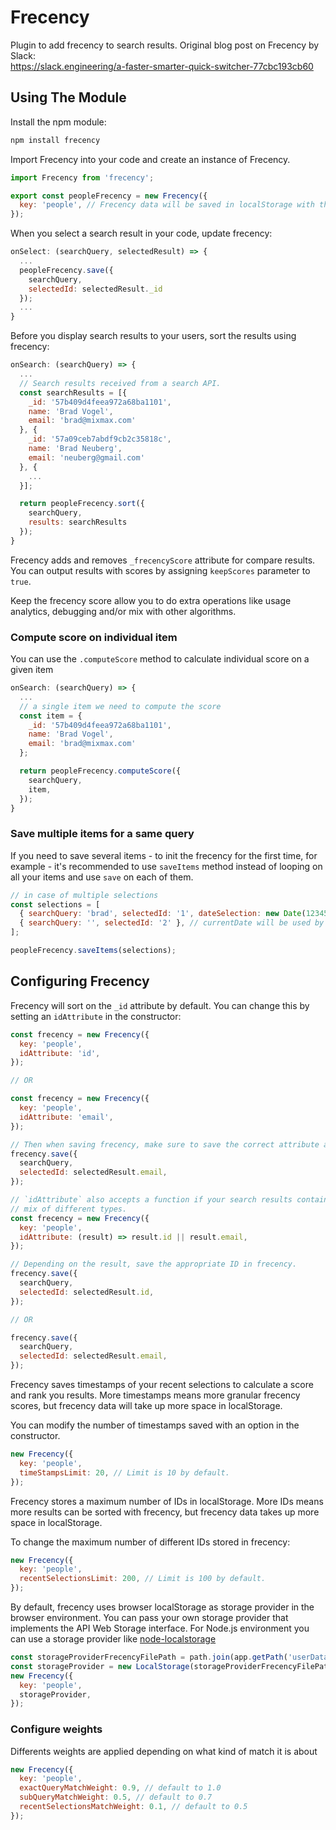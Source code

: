# Frecency

Plugin to add frecency to search results. Original blog post on Frecency by Slack:<br> https://slack.engineering/a-faster-smarter-quick-switcher-77cbc193cb60

## Using The Module

Install the npm module:

```sh
npm install frecency
```

Import Frecency into your code and create an instance of Frecency.

```js
import Frecency from 'frecency';

export const peopleFrecency = new Frecency({
  key: 'people', // Frecency data will be saved in localStorage with the key: 'frecency_people'.
});
```

When you select a search result in your code, update frecency:

```js
onSelect: (searchQuery, selectedResult) => {
  ...
  peopleFrecency.save({
    searchQuery,
    selectedId: selectedResult._id
  });
  ...
}
```

Before you display search results to your users, sort the results using frecency:

```js
onSearch: (searchQuery) => {
  ...
  // Search results received from a search API.
  const searchResults = [{
    _id: '57b409d4feea972a68ba1101',
    name: 'Brad Vogel',
    email: 'brad@mixmax.com'
  }, {
    _id: '57a09ceb7abdf9cb2c35818c',
    name: 'Brad Neuberg',
    email: 'neuberg@gmail.com'
  }, {
    ...
  }];

  return peopleFrecency.sort({
    searchQuery,
    results: searchResults
  });
}
```

Frecency adds and removes `_frecencyScore` attribute for compare results.
You can output results with scores by assigning `keepScores` parameter to `true`.

Keep the frecency score allow you to do extra operations like usage analytics, debugging
and/or mix with other algorithms.

### Compute score on individual item

You can use the `.computeScore` method to calculate individual score on a given item

```js
onSearch: (searchQuery) => {
  ...
  // a single item we need to compute the score
  const item = {
    _id: '57b409d4feea972a68ba1101',
    name: 'Brad Vogel',
    email: 'brad@mixmax.com'
  };

  return peopleFrecency.computeScore({
    searchQuery,
    item,
  });
}
```

### Save multiple items for a same query

If you need to save several items - to init the frecency for the first time, for example - it's recommended to use `saveItems` method instead of looping on all your items and use `save` on each of them.

```js
// in case of multiple selections
const selections = [
  { searchQuery: 'brad', selectedId: '1', dateSelection: new Date(12345) },
  { searchQuery: '', selectedId: '2' }, // currentDate will be used by default
];

peopleFrecency.saveItems(selections);
```

## Configuring Frecency

Frecency will sort on the `_id` attribute by default. You can change this by setting an
`idAttribute` in the constructor:

```js
const frecency = new Frecency({
  key: 'people',
  idAttribute: 'id',
});

// OR

const frecency = new Frecency({
  key: 'people',
  idAttribute: 'email',
});

// Then when saving frecency, make sure to save the correct attribute as the selectedId.
frecency.save({
  searchQuery,
  selectedId: selectedResult.email,
});

// `idAttribute` also accepts a function if your search results contain a
// mix of different types.
const frecency = new Frecency({
  key: 'people',
  idAttribute: (result) => result.id || result.email,
});

// Depending on the result, save the appropriate ID in frecency.
frecency.save({
  searchQuery,
  selectedId: selectedResult.id,
});

// OR

frecency.save({
  searchQuery,
  selectedId: selectedResult.email,
});
```

Frecency saves timestamps of your recent selections to calculate a score and rank you results.
More timestamps means more granular frecency scores, but frecency data will take up more
space in localStorage.

You can modify the number of timestamps saved with an option in the constructor.

```js
new Frecency({
  key: 'people',
  timeStampsLimit: 20, // Limit is 10 by default.
});
```

Frecency stores a maximum number of IDs in localStorage. More IDs means more results
can be sorted with frecency, but frecency data takes up more space in localStorage.

To change the maximum number of different IDs stored in frecency:

```js
new Frecency({
  key: 'people',
  recentSelectionsLimit: 200, // Limit is 100 by default.
});
```

By default, frecency uses browser localStorage as storage provider in the browser environment.
You can pass your own storage provider that implements the API Web Storage interface.
For Node.js environment you can use a storage provider like [node-localstorage](https://github.com/lmaccherone/node-localstorage)

```js
const storageProviderFrecencyFilePath = path.join(app.getPath('userData'), 'frecency');
const storageProvider = new LocalStorage(storageProviderFrecencyFilePath);
new Frecency({
  key: 'people',
  storageProvider,
});
```

### Configure weights

Differents weights are applied depending on what kind of match it is about

```js
new Frecency({
  key: 'people',
  exactQueryMatchWeight: 0.9, // default to 1.0
  subQueryMatchWeight: 0.5, // default to 0.7
  recentSelectionsMatchWeight: 0.1, // default to 0.5
});
```

